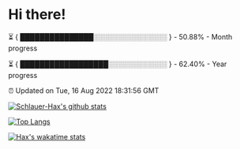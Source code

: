 # Hi there!

⏳ { ███████████████░░░░░░░░░░░░░░░ } - 50.88% - Month progress

⏳ { ██████████████████░░░░░░░░░░░░ } - 62.40% - Year progress

⏰ Updated on Tue, 16 Aug 2022 18:31:56 GMT


[![Schlauer-Hax's github stats](https://github-readme-stats.vercel.app/api?username=Schlauer-Hax&show_icons=true&theme=dark&count_private=true)](https://github.com/Schlauer-Hax)


[![Top Langs](https://github-readme-stats.vercel.app/api/top-langs/?username=Schlauer-Hax&layout=compact&theme=dark)](https://github.com/Schlauer-Hax?tab=repositories)


[![Hax's wakatime stats](https://github-readme-stats.vercel.app/api/wakatime?username=Hax&theme=dark)](https://wakatime.com/@Hax)

